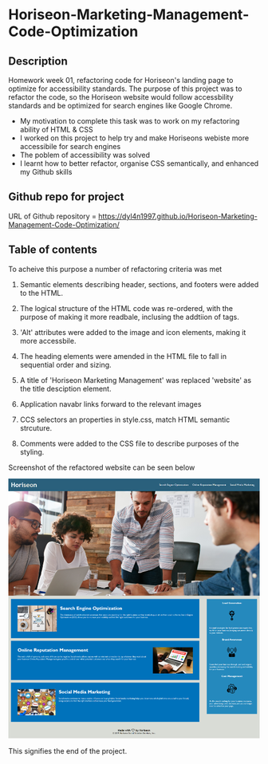 # Horiseon-Marketing-Management-Code-Optimization

## Description
Homework week 01, refactoring code for Horiseon's landing page to optimize for accessibility standards.
The purpose of this project was to refactor the code, so the Horiseon website would follow accessbility standards and be optimized for search engines like Google Chrome.

- My motivation to complete this task was to work on my refactoring ability of HTML & CSS
- I worked on this project to help try and make Horiseons webiste more accessibile for search engines
- The poblem of accessibility was solved
- I learnt how to better refactor, organise CSS semantically, and enhanced my Github skills

## Github repo for project
URL of Github repository = https://dyl4n1997.github.io/Horiseon-Marketing-Management-Code-Optimization/

## Table of contents
To acheive this purpose a number of refactoring criteria was met

1. Semantic elements describing header, sections, and footers were added to the HTML.

2. The logical structure of the HTML code was re-ordered, with the purpose of making it more readbale, inclusing the addtiion of tags.

3. 'Alt' attributes were added to the image and icon elements, making it more accessbile.

4. The heading elements were amended in the HTML file to fall in sequential order and sizing.

5. A title of 'Horiseon Marketing Management' was replaced 'website' as the title desciption element. 

6. Application navabr links forward to the relevant images

7. CCS selectors an properties in style.css, match HTML semantic strcuture.

8. Comments were added to the CSS file to describe purposes of the styling. 

Screenshot of the refactored website can be seen below

![](assets/images/Horiseon-capture1.PNG)

This signifies the end of the project.
